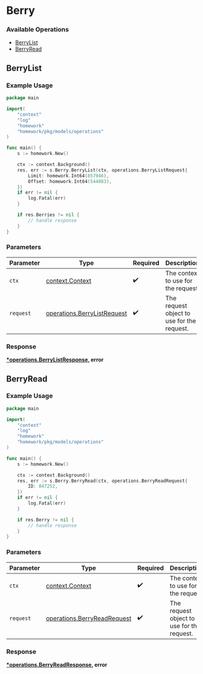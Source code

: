 # Berry

### Available Operations

* [BerryList](#berrylist)
* [BerryRead](#berryread)

## BerryList

### Example Usage

```go
package main

import(
	"context"
	"log"
	"homework"
	"homework/pkg/models/operations"
)

func main() {
    s := homework.New()

    ctx := context.Background()
    res, err := s.Berry.BerryList(ctx, operations.BerryListRequest{
        Limit: homework.Int64(857946),
        Offset: homework.Int64(544883),
    })
    if err != nil {
        log.Fatal(err)
    }

    if res.Berries != nil {
        // handle response
    }
}
```

### Parameters

| Parameter                                                                  | Type                                                                       | Required                                                                   | Description                                                                |
| -------------------------------------------------------------------------- | -------------------------------------------------------------------------- | -------------------------------------------------------------------------- | -------------------------------------------------------------------------- |
| `ctx`                                                                      | [context.Context](https://pkg.go.dev/context#Context)                      | :heavy_check_mark:                                                         | The context to use for the request.                                        |
| `request`                                                                  | [operations.BerryListRequest](../../models/operations/berrylistrequest.md) | :heavy_check_mark:                                                         | The request object to use for the request.                                 |


### Response

**[*operations.BerryListResponse](../../models/operations/berrylistresponse.md), error**


## BerryRead

### Example Usage

```go
package main

import(
	"context"
	"log"
	"homework"
	"homework/pkg/models/operations"
)

func main() {
    s := homework.New()

    ctx := context.Background()
    res, err := s.Berry.BerryRead(ctx, operations.BerryReadRequest{
        ID: 847252,
    })
    if err != nil {
        log.Fatal(err)
    }

    if res.Berry != nil {
        // handle response
    }
}
```

### Parameters

| Parameter                                                                  | Type                                                                       | Required                                                                   | Description                                                                |
| -------------------------------------------------------------------------- | -------------------------------------------------------------------------- | -------------------------------------------------------------------------- | -------------------------------------------------------------------------- |
| `ctx`                                                                      | [context.Context](https://pkg.go.dev/context#Context)                      | :heavy_check_mark:                                                         | The context to use for the request.                                        |
| `request`                                                                  | [operations.BerryReadRequest](../../models/operations/berryreadrequest.md) | :heavy_check_mark:                                                         | The request object to use for the request.                                 |


### Response

**[*operations.BerryReadResponse](../../models/operations/berryreadresponse.md), error**

